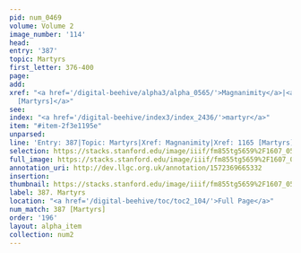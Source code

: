 ```yaml
---
pid: num_0469
volume: Volume 2
image_number: '114'
head: 
entry: '387'
topic: Martyrs
first_letter: 376-400
page: 
add: 
xref: "<a href='/digital-beehive/alpha3/alpha_0565/'>Magnanimity</a>|<a href='/digital-beehive/toc/toc2_226/'>1165
  [Martyrs]</a>"
see: 
index: "<a href='/digital-beehive/index3/index_2436/'>martyr</a>"
item: "#item-2f3e1195e"
unparsed: 
line: 'Entry: 387|Topic: Martyrs|Xref: Magnanimity|Xref: 1165 [Martyrs]|Index: martyr|#item-2f3e1195e'
selection: https://stacks.stanford.edu/image/iiif/fm855tg5659%2F1607_0581/960,213,2846,828/full/0/default.jpg
full_image: https://stacks.stanford.edu/image/iiif/fm855tg5659%2F1607_0581/full/full/0/default.jpg
annotation_uri: http://dev.llgc.org.uk/annotation/1572369665332
insertion: 
thumbnail: https://stacks.stanford.edu/image/iiif/fm855tg5659%2F1607_0581/960,213,600,180/250,/0/default.jpg
label: 387. Martyrs
location: "<a href='/digital-beehive/toc/toc2_104/'>Full Page</a>"
num_match: 387 [Martyrs]
order: '196'
layout: alpha_item
collection: num2
---
```

